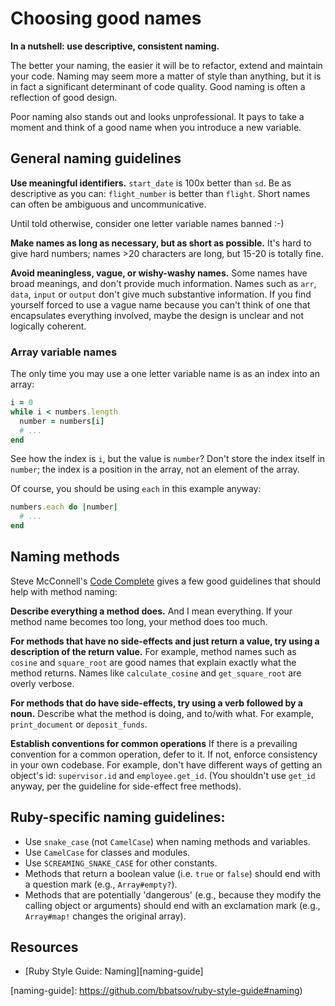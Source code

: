 # Choosing good names

**In a nutshell: use descriptive, consistent naming.**

The better your naming, the easier it will be to refactor, extend and
maintain your code. Naming may seem more a matter of style than
anything, but it is in fact a significant determinant of code quality.
Good naming is often a reflection of good design.

Poor naming also stands out and looks unprofessional. It pays to take
a moment and think of a good name when you introduce a new variable.

## General naming guidelines

**Use meaningful identifiers.** `start_date` is 100x better than
`sd`. Be as descriptive as you can: `flight_number` is better than
`flight`. Short names can often be ambiguous and uncommunicative.

Until told otherwise, consider one letter variable names banned :-)

**Make names as long as necessary, but as short as possible.** It's
hard to give hard numbers; names >20 characters are long, but 15-20 is
totally fine.

**Avoid meaningless, vague, or wishy-washy names.** Some names have
broad meanings, and don't provide much information. Names such as
`arr`, `data`, `input` or `output` don't give much substantive
information. If you find yourself forced to use a vague name because
you can't think of one that encapsulates everything involved, maybe
the design is unclear and not logically coherent.

### Array variable names

The only time you may use a one letter variable name is as an index
into an array:

```ruby
i = 0
while i < numbers.length
  number = numbers[i]
  # ...
end
```

See how the index is `i`, but the value is `number`? Don't store the
index itself in `number`; the index is a position in the array, not an
element of the array.

Of course, you should be using `each` in this example anyway:

```ruby
numbers.each do |number|
  # ...
end
```

## Naming methods

Steve McConnell's [Code Complete][code-complete] gives a few good
guidelines that should help with method naming:

**Describe everything a method does.** And I mean everything. If your
method name becomes too long, your method does too much.

**For methods that have no side-effects and just return a value, try
using a description of the return value.** For example, method names
such as `cosine` and `square_root` are good names that explain exactly
what the method returns. Names like `calculate_cosine` and
`get_square_root` are overly verbose.

**For methods that do have side-effects, try using a verb followed by
a noun.** Describe what the method is doing, and to/with what. For
example, `print_document` or `deposit_funds`.

**Establish conventions for common operations** If there is a
prevailing convention for a common operation, defer to it. If not,
enforce consistency in your own codebase. For example, don't have
different ways of getting an object's id: `supervisor.id` and
`employee.get_id`. (You shouldn't use `get_id` anyway, per the
guideline for side-effect free methods).

[code-complete]: http://www.amazon.com/Code-Complete-Practical-Handbook-Construction/dp/0735619670/

## Ruby-specific naming guidelines:

* Use `snake_case` (not `CamelCase`) when naming methods and
  variables.
* Use `CamelCase` for classes and modules.
* Use `SCREAMING_SNAKE_CASE` for other constants.
* Methods that return a boolean value (i.e. `true` or `false`) should
  end with a question mark (e.g., `Array#empty?`).
* Methods that are potentially 'dangerous' (e.g., because they modify
  the calling object or arguments) should end with an exclamation mark
  (e.g., `Array#map!` changes the original array).

## Resources

* [Ruby Style Guide: Naming][naming-guide]

[naming-guide]: https://github.com/bbatsov/ruby-style-guide#naming)
